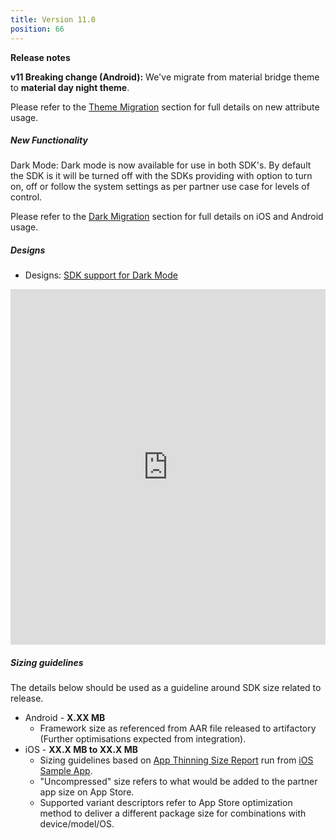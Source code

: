 ```yaml
---
title: Version 11.0
position: 66
---
```

**Release notes**

**v11 Breaking change (Android):** We've migrate from material bridge theme to **material day night theme**.

Please refer to the <a href="https://cartrawler.github.io/#section_androidtheme_migration">Theme Migration</a> section for full details on new attribute usage.


##### New Functionality
Dark Mode: Dark mode is now available for use in both SDK's. By default the SDK is it will be turned off with the SDKs providing with option to turn on, off or follow the system settings as per partner use case for levels of control.

Please refer to the <a href="https://cartrawler.github.io/#section_style_guidedark_mode">Dark Migration</a> section for full details on iOS and Android usage.


##### Designs
* Designs: <a href="https://app.abstract.com/embed/b770e3cf-27e2-4e29-907a-8b66ff9a62e0?collectionLayerId=c69dd2d7-042b-44df-bf78-6b68abd09814&mode=design&present=true" target="_blank">SDK support for Dark Mode</a>
<style>
.responsive-wrap iframe{ max-width: 100%;}
</style>
<div class="responsive-wrap">
  <iframe src="https://app.abstract.com/embed/b770e3cf-27e2-4e29-907a-8b66ff9a62e0?collectionLayerId=c69dd2d7-042b-44df-bf78-6b68abd09814&mode=design&present=true" frameborder="0" width="960" height="569" allowfullscreen="true" mozallowfullscreen="true" webkitallowfullscreen="true"></iframe>
</div>
 
   
##### Sizing guidelines
The details below should be used as a guideline around SDK size related to release.
* Android - **X.XX MB**
  * Framework size as referenced from AAR file released to artifactory (Further optimisations expected from integration).
* iOS - **XX.X MB to XX.X MB**
  * Sizing guidelines based on <a href="https://github.com/cartrawler/cartrawler.github.io/blob/master/ios-report.txt" target="_blank">App Thinning Size Report</a> run from <a href="https://github.com/cartrawler/cartrawler-ios-integration" target="_blank">iOS Sample App</a>.
  * "Uncompressed" size refers to what would be added to the partner app size on App Store.
  * Supported variant descriptors refer to App Store optimization method to deliver a different package size for combinations with device/model/OS.
